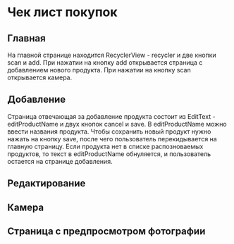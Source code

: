 # Чек лист покупок
## Главная
На главной странице находится RecyclerView - recycler и две кнопки scan и add. 
При нажатии на кнопку add открывается страница с добавлением нового продукта. 
При нажатии на кнопку scan открывается камера.
## Добавление
Страница отвечающая за добавление продукта состоит из EditText - editProductName и двух кнопок cancel и save.
В editProductName можно ввести названия продукта. Чтобы сохранить новый продукт нужно нажать на кнопку save, после чего пользователь перекидывается на главную страницу.
Если продукта нет в списке распозноваемых продуктов, то текст в editProductName обнуляется, и пользователь остается на странице добавления.
## Редактирование

## Камера

## Страница с предпросмотром фотографии
